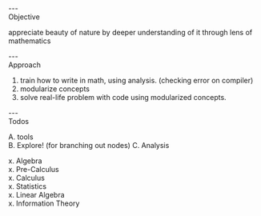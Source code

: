---\
Objective


appreciate beauty of nature by deeper understanding of it through lens of mathematics


---\
Approach


1. train how to write in math, using analysis. (checking error on compiler)
2. modularize concepts
3. solve real-life problem with code using modularized concepts.


---\
Todos

A. tools\
B. Explore! (for branching out nodes)
C. Analysis

x. Algebra\
x. Pre-Calculus\
x. Calculus\
x. Statistics\
x. Linear Algebra\
x. Information Theory

